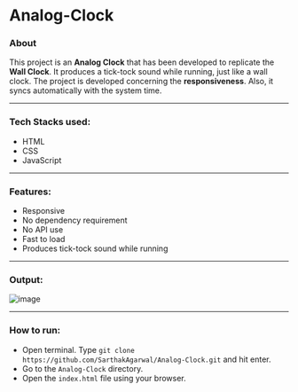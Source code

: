 # Analog-Clock

### About
This project is an **Analog Clock** that has been developed to replicate the **Wall Clock**.
It produces a tick-tock sound while running, just like a wall clock. The project is developed concerning the **responsiveness**.
Also, it syncs automatically with the system time.
___
### Tech Stacks used:
- HTML
- CSS
- JavaScript
___
### Features:
- Responsive
- No dependency requirement
- No API use
- Fast to load
- Produces tick-tock sound while running
___
### Output:
![image](https://user-images.githubusercontent.com/52618335/196786482-eba0405a-38cf-4c47-907b-3ed8e4156435.png)
___
### How to run:
- Open terminal. Type `git clone https://github.com/SarthakAgarwal/Analog-Clock.git` and hit enter.
- Go to the `Analog-Clock` directory.
- Open the `index.html` file using your browser.
